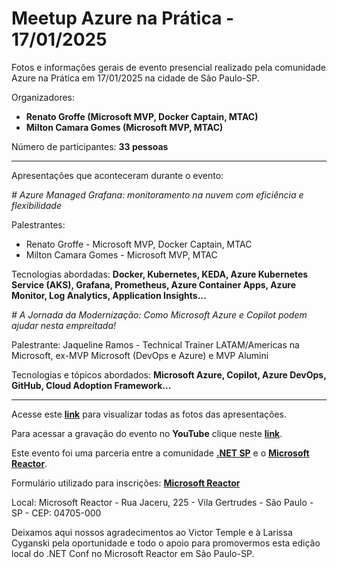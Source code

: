 # Meetup Azure na Prática - 17/01/2025
Fotos e informações gerais de evento presencial realizado pela comunidade Azure na Prática em 17/01/2025 na cidade de São Paulo-SP.

Organizadores:
- **Renato Groffe (Microsoft MVP, Docker Captain, MTAC)**
- **Milton Camara Gomes (Microsoft MVP, MTAC)**

Número de participantes: **33 pessoas**

---

Apresentações que aconteceram durante o evento:

_# Azure Managed Grafana: monitoramento na nuvem com eficiência e flexibilidade_

Palestrantes:
- Renato Groffe - Microsoft MVP, Docker Captain, MTAC
- Milton Camara Gomes - Microsoft MVP, MTAC

Tecnologias abordadas: **Docker, Kubernetes, KEDA, Azure Kubernetes Service (AKS), Grafana, Prometheus, Azure Container Apps, Azure Monitor, Log Analytics, Application Insights...**

_# A Jornada da Modernização: Como Microsoft Azure e Copilot podem ajudar nesta empreitada!_

Palestrante: Jaqueline Ramos - Technical Trainer LATAM/Americas na Microsoft, ex-MVP Microsoft (DevOps e Azure) e MVP Alumini

Tecnologias e tópicos abordados: **Microsoft Azure, Copilot, Azure DevOps, GitHub, Cloud Adoption Framework...**

---

Acesse este [**link**](/img/) para visualizar todas as fotos das apresentações.

Para acessar a gravação do evento no **YouTube** clique neste [**link**](https://www.youtube.com/watch?v=1qzRKWwZoQs).

Este evento foi uma parceria entre a comunidade [**.NET SP**](https://www.youtube.com/azurenapratica) e o [**Microsoft Reactor**](https://www.meetup.com/Microsoft-Reactor-Sao-Paulo/).

Formulário utilizado para inscrições: [**Microsoft Reactor**](https://developer.microsoft.com/pt-br/reactor/events/24722/?wt.mc_id=meetup_24722_webpage_reactor)

Local: Microsoft Reactor - Rua Jaceru, 225 - Vila Gertrudes - São Paulo - SP - CEP: 04705-000

Deixamos aqui nossos agradecimentos ao Victor Temple e à Larissa Cyganski pela oportunidade e todo o apoio para promovermos esta edição local do .NET Conf no Microsoft Reactor em São Paulo-SP.